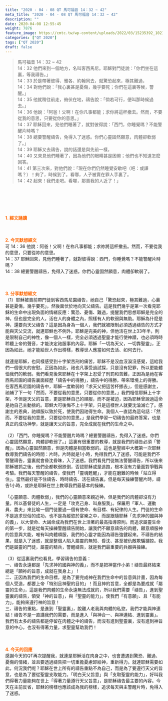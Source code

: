 ```yaml
---
title: "2020 - 04 - 08 QT 馬可福音 14：32 ~ 42"
meta_title: "2020 - 04 - 08 QT 馬可福音 14：32 ~ 42"
description: ""
date: 2020-04-08 12:55:45
weight: 7876
feature_image: https://cmtc.tw/wp-content/uploads/2022/03/15235392_10211799862337740_180693556567566654_o-1.webp
categories: ["QT 2020"]
tags: ["QT 2020"]
draft: false
---
```


<blockquote>馬可福音 14：32 ~ 42<br />
14：32 他們來到一個地方，名叫客西馬尼。耶穌對門徒說：「你們坐在這裏，等我禱告。」<br />
14：33 於是帶著彼得、雅各、約翰同去，就驚恐起來，極其難過，<br />
14：34 對他們說：「我心裏甚是憂傷，幾乎要死；你們在這裏等候，警醒。」<br />
14：35 他就稍往前走，俯伏在地，禱告說：「倘若可行，便叫那時候過去。」<br />
14：36 他說：「阿爸！父啊！在你凡事都能；求你將這杯撤去。然而，不要從我的意思，只要從你的意思。」<br />
14：37 耶穌回來，見他們睡著了，就對彼得說：「西門，你睡覺嗎？不能警醒片時嗎？<br />
14：38 總要警醒禱告，免得入了迷惑。你們心靈固然願意，肉體卻軟弱了。」<br />
14：39 耶穌又去禱告，說的話還是與先前一樣，<br />
14：40 又來見他們睡著了，因為他們的眼睛甚是困倦；他們也不知道怎麼回答。<br />
14：41 第三次來，對他們說：「現在你們仍然睡覺安歇吧（吧：或譯嗎？）！夠了，時候到了。看哪，人子被賣在罪人手裏了。<br />
14：42 起來！我們走吧。看哪，那賣我的人近了！」</blockquote><br />
&nbsp;<br />
<br />
&nbsp;<br />
<br />
<span style="color: #ff6600;"><strong>1. </strong><strong>經文誦讀</strong></span><br />
<br />
<span style="color: #ff6600;"><strong> </strong></span><br />
<br />
<span style="color: #ff6600;"><strong>2. 今天默想</strong><strong>經文<br />
</strong></span>可 14：36 他說：阿爸！父啊！在祢凡事都能；求祢將這杯撤去。然而，不要從我的意思，只要從祢的意思。<br />
14：37 耶穌回來，見他們睡著了，就對彼得說：西門，你睡覺嗎？不能警醒片時嗎？<br />
14：38 總要警醒禱告，免得入了迷惑。你們心靈固然願意，肉體卻軟弱了。<br />
<br />
&nbsp;<br />
<br />
<span style="color: #ff6600;"><strong>3. 分享默想經文<br />
</strong></span>（1）耶穌被賣前帶門徒到客西馬尼園禱告，祂自己「驚恐起來，極其難過，心裏甚是憂傷，幾乎要死」，然後面伏於地向天父禱告。這是我們幾乎是第一次看見耶穌的生命中出現負面的情緒反應：驚恐、憂傷、難過，提醒我們思想耶穌是完全的神，但也是完全的人，活在人的身體之內，照樣有人的軟弱與無助。耶穌為什麼是神，還要向天父禱告？這是因為身為一個人，我們就被限制必須透過禱告的方式才能與天父交流，就連耶穌也不例外。耶穌是完美的神，但他活在世上33年半，則是限制自己的神性，像一個人一樣，完全必須透過聖靈才能行使神蹟，也必須時時聆聽上帝的聲音，才能決定祂服事的內容。耶穌「一切為天父，一切靠聖靈」，正因為如此，祂才能給世人作出榜樣，教導世人應當如何去活、如何去行。<br />
<br />
就連是耶穌，也同樣感受到十字架苦刑的痛苦，耶穌不是沒血沒淚沒感覺，這給我們一個很大的安慰。正因為如此，祂也凡事受過試探，只是沒有犯罪，所以更能體恤我們的軟弱。我們看見後來耶穌在十字架上忍受了刑罰和苦難，正因為是祂在客西馬尼園的禱告裏面經歷「禱告中的得勝」，禱告中的得勝，帶來環境上的得勝。在客西馬尼園的禱告中，耶穌一度軟弱的「求天父把這苦杯挪去」，但是感謝主，祂補了下一句「然而，不要從我的意思，只要從你的意思。」我們相信耶穌上十字架，不但是天父的旨意，更是耶穌自己的順服，而不是被迫，因為耶穌曾說過這命是祂自己主動捨的。耶穌大可後悔不上十字架，只是這樣世人就要沈淪滅亡了。感謝主的恩典，祂順服以致於死，使我們因祂得生命。我個人一直認為這句話：「然而，不要從我的意思，只要從你的意思。」是我們學習一切禱告的最終答案，也是真正的成功神學，就是讓天父的旨意，完全成就在我們的生命之中。<br />
<br />
（2）「西門，你睡覺嗎？不能警醒片時嗎？總要警醒禱告，免得入了迷惑。你們心靈固然願意，肉體卻軟弱了。」這裏有很重要的教導，就是我們的禱告必須「警醒」，因為心靈固然願意，但是肉體是相當軟弱的。這也是聖經中大概第一次耶穌教導我們禱告的時間：片時。片時就是1小時，免得我們入了迷惑，可能是我們不警醒禱告，靈裏就會昏沈昏昩，入了迷惑。我們看見門徒無法警醒禱告，所以後來耶穌被抓之後，他們全都軟弱跌倒，否認耶穌或是逃跑，根本沒有力量面對爭戰與考驗。我們每天警醒的禱告，使我們「靈魂甦醒」，才能在磨難的時候「站立得住」。當然最好是不住禱告、時時禱告、活在禱告裏。但是每天操練警醒片時，禱告1小時，或許是耶穌在世上教導我們最基本的操練。<br />
<br />
「心靈願意、肉體軟弱」，我們的心靈願意來親近神，但是我們的肉體卻沒有力量。所以基督徒的人生，一定是「攻克己身、叫身服我」。保羅用「軍人、運動員、農夫」來比喻一個門徒要過一個有使命、有目標、有紀律的人生。門徒的生命不是追求世俗的成功，也不是為縱慾於宴樂之中，而是跟隨耶穌「先求神的國與神的義」，以大使命、大誡命成為我們在世上活著的最高指導原則。而追求屬靈生命的第一步，就是從每天操練警醒禱告開始，讓我們不願意禱告的肉體，願意順服神的旨意與大能，唯有叫肉體順服，我們的心靈才能因為禱告強健起來。不禱告的結果，就是入了迷惑，就是整個人陷入屬靈的無知、昏沈、甚至被仇敵欺騙擄掠。我們是屬靈的門徒，屬靈的精兵，警醒禱告，就是我們最重要的兵器與操練。<br />
<br />
（3）從這裏我們也看見，學習禱告的意義：<br />
一、禱告永遠都是「先求神的國與神的義」，而不是把神當作小弟！禱告最終結束總是「願祢的旨意，成就在我身上」！<br />
二、正因為我們的生命目標，是為了要完成神在我們生命中的旨意與計畫，因為每個人受造，都要上帝「特別且神聖的目的」！而且神的旨意，全都是為要成就「屬靈的生命」，這是我們肉體的生命永遠無法成就的，所以我們需要「禱告」，進到聖靈裏的禱告，領受「神的旨意」，與「聖靈的能力」。使我們「有意願」、且「有能力」，能夠來遵行神的旨意！<br />
三、禱告的重點，是進到「聖靈裏」，脫離人老我與肉體的私慾，我們才能與神連結！禱告不是一直講我們的需要，而是進入「與神合一、與神連結、進到靈裏」。我們有太多的禱告都是停留在肉體之中的禱告，而沒有進到聖靈裏，沒有進到神旨意的中心，也沒有得著力量，求聖靈幫助我們！<br />
<br />
&nbsp;<br />
<br />
<span style="color: #ff6600;"><strong>4. 今天的回應<br />
</strong></span>感謝今天的QT再次提醒我，就連是耶穌活在肉身之中，也會遭遇到驚恐、難過、憂傷的情緒，並且要透過禱告把一切重擔憂慮卸給神，重新得力。就連耶穌需要如此，何況我們呢？耶穌在世上所有的禱告重點不為自己，而是為了要遵行天父的旨意，也是為了要從聖靈支取能力。「明白天父旨意」與「支取聖靈的能力」，好叫我們得著力量能夠在世上「得著力量遵行天父旨意」，是耶穌禱告最主要的內容。今天在主前反省，耶穌的榜樣也應該成為我的榜樣，追求每天與主警醒片時，免得入了迷惑。<br />
<br />
&nbsp;<br />
<br />
&nbsp;
        